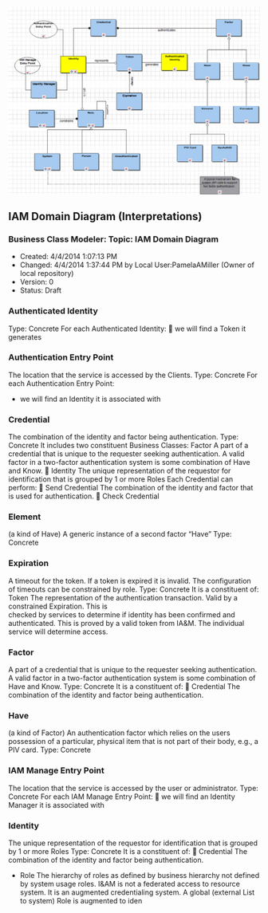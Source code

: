 ![Image of the IAM Domain Diagram](../../images/IAE-common-services-iam-domain-diagram.png)
## IAM Domain Diagram (Interpretations)
### Business Class Modeler: Topic: IAM Domain Diagram
* Created: 4/4/2014 1:07:13 PM
* Changed: 4/4/2014 1:37:44 PM by Local User:PamelaAMiller (Owner of local repository)
* Version: 0
* Status: Draft
### Authenticated Identity
Type: Concrete
For each Authenticated Identity:
 we will find a Token it generates
### Authentication Entry Point
The location that the service is accessed by the Clients.
Type: Concrete
For each Authentication Entry Point:
 * we will find an Identity it is associated with
### Credential
The combination of the identity and factor being authentication.
Type: Concrete
It includes two constituent Business Classes:
Factor
A part of a credential that is unique to the requester seeking authentication. A valid factor in a 
two-factor authentication system is some combination of Have and Know.
 Identity
The unique representation of the requestor for identification that is grouped by 1 or more Roles
Each Credential can perform:
 Send Credential
The combination of the identity and factor that is used for authentication.
 Check Credential
### Element
(a kind of Have)
A generic instance of a second factor “Have”
Type: Concrete
### Expiration
A timeout for the token. If a token is expired it is invalid. The configuration of timeouts can be 
constrained by role.
Type: Concrete
It is a constituent of:
Token
The representation of the authentication transaction. Valid by a constrained Expiration. This is  
checked by services to determine if identity has been confirmed and authenticated. This is 
proved by a valid token from IA&M. The individual service will determine access.
### Factor
A part of a credential that is unique to the requester seeking authentication. A valid factor in a two-factor 
authentication system is some combination of Have and Know.
Type: Concrete
It is a constituent of:
 Credential
The combination of the identity and factor being authentication.
### Have
(a kind of Factor)
An authentication factor which relies on the users possession of a particular, physical item that is not part 
of their body, e.g., a PIV card.
Type: Concrete
### IAM Manage Entry Point
The location that the service is accessed by the user or administrator.
Type: Concrete
For each IAM Manage Entry Point:
 we will find an Identity Manager it is associated with
### Identity
The unique representation of the requestor for identification that is grouped by 1 or more Roles
Type: Concrete
It is a constituent of:
 Credential
The combination of the identity and factor being authentication.
 - Role
The hierarchy of roles as defined by business hierarchy not defined by system usage roles.
I&AM is not a federated access to resource system. It is an augmented credentialing system. A 
global (external List to system) Role is augmented to iden

